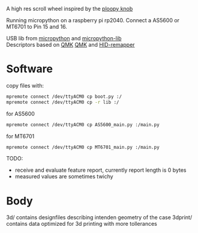 A high res scroll wheel inspired by the [ploopy knob](https://github.com/ploopyco/knob)

Running micropython on a raspberry pi rp2040.
Connect a AS5600 or MT6701 to Pin 15 and 16.

USB lib from [micropython](https://docs.micropython.org/en/latest/library/machine.USBDevice.html) and [micropython-lib](https://github.com/micropython/micropython-lib/tree/master/micropython/usb) \
Descriptors based on [QMK](https://github.com/qmk/qmk_firmware/pull/24423/files#diff-9b81bdb526b5a64af607df29089326f9467bc3f12068661b20bc44bb6709d2f7R168) [QMK](https://github.com/eynsai/qmk_firmware/blob/b3a44e8e99787942e5d2f921ef449040ce3c9c4b/tmk_core/protocol/vusb/vusb.c#L527) and [HID-remapper](https://github.com/jfedor2/hid-remapper/blob/master/firmware/src/our_descriptor.cc#L82)

# Software
copy files with:
``` bash
mpremote connect /dev/ttyACM0 cp boot.py :/
mpremote connect /dev/ttyACM0 cp -r lib :/
```
for AS5600
``` bash
mpremote connect /dev/ttyACM0 cp AS5600_main.py :/main.py
```

for MT6701
``` bash
mpremote connect /dev/ttyACM0 cp MT6701_main.py :/main.py
```

TODO:
- receive and evaluate feature report, currently report length is 0 bytes
- measured values are sometimes twichy

# Body
3d/ contains designfiles describing intenden geometry of the case
3dprint/ contains data optimized for 3d printing with more tollerances
